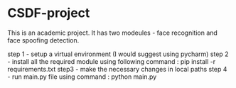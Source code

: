 # CSDF-project
This is an academic project.
It has two modeules - face recognition and face spoofing detection.

step 1 - setup a virtual environment (I would suggest using pycharm)
step 2 - install all the required module using following command :
pip install -r requirements.txt
step3 - make the necessary changes in local paths
step 4 - run main.py file using command : python main.py
